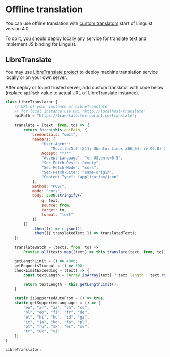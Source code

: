 # Offline translation

You can use offline translation with [custom translators](../CustomTranslator.md) start of Linguist version 4.0.

To do it, you should deploy locally any service for translate text and implement JS binding for Linguist.

## LibreTranslate

You may use [LibreTranslate project](https://github.com/LibreTranslate/LibreTranslate) to deploy machine translation service locally or on your own server.

After deploy or found trusted server, add custom translator with code below (replace `apiPath` value to actual URL of LibreTranslate instance).

```js
class LibreTranslator {
    // URL of your instance of LibreTranslate
    // for local instance use URL "http://localhost/translate"
    apiPath = "https://translate.terraprint.co/translate";

    translate = (text, from, to) => {
        return fetch(this.apiPath, {
            credentials: "omit",
            headers: {
                "User-Agent":
                    "Mozilla/5.0 (X11; Ubuntu; Linux x86_64; rv:99.0) Gecko/20100101 Firefox/99.0",
                Accept: "*/*",
                "Accept-Language": "en-US,en;q=0.5",
                "Sec-Fetch-Dest": "empty",
                "Sec-Fetch-Mode": "cors",
                "Sec-Fetch-Site": "same-origin",
                "Content-Type": "application/json"
            },
            method: "POST",
            mode: "cors",
            body: JSON.stringify({
                q: text,
                source: from,
                target: to,
                format: "text"
            }),
        })
            .then((r) => r.json())
            .then(({ translatedText }) => translatedText);
    };

    translateBatch = (texts, from, to) =>
        Promise.all(texts.map((text) => this.translate(text, from, to)));

    getLengthLimit = () => 4000;
    getRequestsTimeout = () => 300;
    checkLimitExceeding = (text) => {
        const textLength = !Array.isArray(text) ? text.length : text.reduce((len, text) => len + text.length, 0);

        return textLength - this.getLengthLimit();
    }

    static isSupportedAutoFrom = () => true;
    static getSupportedLanguages = () => [
        "en", "ar", "az", "zh", "cs",
        "nl", "eo", "fi", "fr", "de",
        "el", "hi", "hu", "id", "ga",
        "it", "ja", "ko", "fa", "pl",
        "pt", "ru", "sk", "es", "sv",
        "tr", "uk", "vi"
    ];
}

LibreTranslator;
```